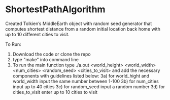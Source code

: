 # ShortestPathAlgorithm
Created Tolkien’s MiddleEarth object with random seed generator that computes shortest distance from a random initial location back home with up to 10 different cities to visit. 

To Run:
1) Download the code or clone the repo
2) type "make" into command line
3) To run the main function type ./a.out <world_height> <world_width> <num_cities> <random_seed> <cities_to_visit> and add the necessary components with guidelines listed below:
  3a) for world_hight and world_width input the same number between 1-100
  3b) for num_cities input up to 40 cities
  3c) for random_seed input a random number
  3d) for cities_to_visit enter up to 10 cities to visit
